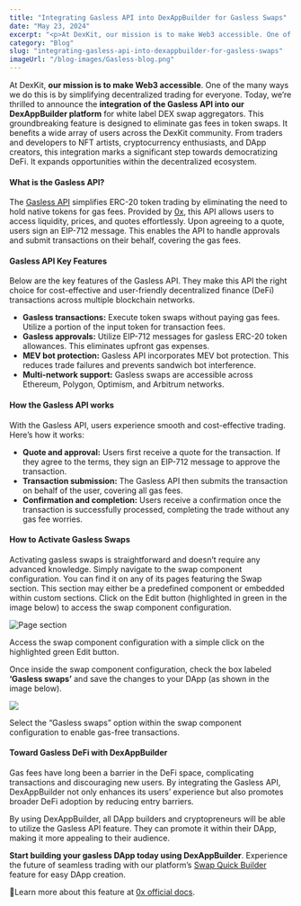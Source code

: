 ```yaml
---
title: "Integrating Gasless API into DexAppBuilder for Gasless Swaps"
date: "May 23, 2024"
excerpt: "<p>At DexKit, our mission is to make Web3 accessible. One of the many ways we do this is by simplifying decentralized trading for everyone. Today,&hellip;</p> "
category: "Blog"
slug: "integrating-gasless-api-into-dexappbuilder-for-gasless-swaps"
imageUrl: "/blog-images/Gasless-blog.png"
---
```


At DexKit, **our mission is to make Web3 accessible**. One of the many ways we do this is by simplifying decentralized trading for everyone. Today, we’re thrilled to announce the **integration of the Gasless API into our DexAppBuilder platform** for white label DEX swap aggregators. This groundbreaking feature is designed to eliminate gas fees in token swaps. It benefits a wide array of users across the DexKit community. From traders and developers to NFT artists, cryptocurrency enthusiasts, and DApp creators, this integration marks a significant step towards democratizing DeFi. It expands opportunities within the decentralized ecosystem.

#### What is the Gasless API?

The [Gasless API](https://0x.org/post/0x-101-intro-to-gasless-api) simplifies ERC-20 token trading by eliminating the need to hold native tokens for gas fees. Provided by [0x](https://0x.org/), this API allows users to access liquidity, prices, and quotes effortlessly. Upon agreeing to a quote, users sign an EIP-712 message. This enables the API to handle approvals and submit transactions on their behalf, covering the gas fees.

#### Gasless API Key Features

Below are the key features of the Gasless API. They make this API the right choice for cost-effective and user-friendly decentralized finance (DeFi) transactions across multiple blockchain networks.

*   **Gasless transactions:** Execute token swaps without paying gas fees. Utilize a portion of the input token for transaction fees.
*   **Gasless approvals:** Utilize EIP-712 messages for gasless ERC-20 token allowances. This eliminates upfront gas expenses.
*   **MEV bot protection:** Gasless API incorporates MEV bot protection. This reduces trade failures and prevents sandwich bot interference.
*   **Multi-network support:** Gasless swaps are accessible across Ethereum, Polygon, Optimism, and Arbitrum networks.

#### How the Gasless API works

With the Gasless API, users experience smooth and cost-effective trading. Here’s how it works:

*   **Quote and approval:** Users first receive a quote for the transaction. If they agree to the terms, they sign an EIP-712 message to approve the transaction.
*   **Transaction submission:** The Gasless API then submits the transaction on behalf of the user, covering all gas fees.
*   **Confirmation and completion:** Users receive a confirmation once the transaction is successfully processed, completing the trade without any gas fee worries.

#### How to Activate Gasless Swaps

Activating gasless swaps is straightforward and doesn’t require any advanced knowledge. Simply navigate to the swap component configuration. You can find it on any of its pages featuring the Swap section. This section may either be a predefined component or embedded within custom sections. Click on the Edit button (highlighted in green in the image below) to access the swap component configuration. 

![Page section](https://dexkit.com/wp-content/uploads/swappages.png)

Access the swap component configuration with a simple click on the highlighted green Edit button.

Once inside the swap component configuration, check the box labeled **‘Gasless swaps’** and save the changes to your DApp (as shown in the image below).

![](https://dexkit.com/wp-content/uploads/swapcompo1.png)

Select the “Gasless swaps” option within the swap component configuration to enable gas-free transactions.

#### Toward Gasless DeFi with DexAppBuilder

Gas fees have long been a barrier in the DeFi space, complicating transactions and discouraging new users. By integrating the Gasless API, DexAppBuilder not only enhances its users’ experience but also promotes broader DeFi adoption by reducing entry barriers.

By using DexAppBuilder, all DApp builders and cryptopreneurs will be able to utilize the Gasless API feature. They can promote it within their DApp, making it more appealing to their audience.

**Start building your gasless DApp today using DexAppBuilder**. Experience the future of seamless trading with our platform’s [Swap Quick Builder](https://dexappbuilder.dexkit.com/admin/quick-builder/swap) feature for easy DApp creation.

🔗Learn more about this feature at [0x official docs](https://0x.org/docs/tx-relay-api/guides/understanding-tx-relay-api).
